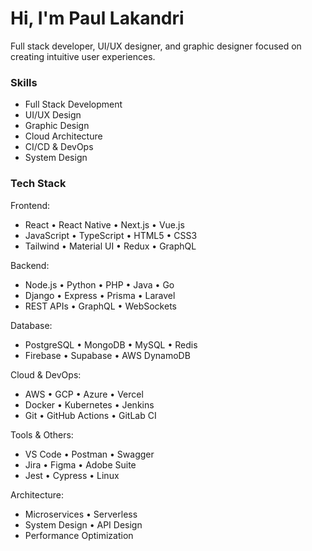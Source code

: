 # Hi, I'm Paul Lakandri
Full stack developer, UI/UX designer, and graphic designer focused on creating intuitive user experiences.

### Skills
- Full Stack Development
- UI/UX Design
- Graphic Design
- Cloud Architecture
- CI/CD & DevOps
- System Design

### Tech Stack
Frontend:
- React • React Native • Next.js • Vue.js
- JavaScript • TypeScript • HTML5 • CSS3
- Tailwind • Material UI • Redux • GraphQL

Backend:
- Node.js • Python • PHP • Java • Go
- Django • Express • Prisma • Laravel
- REST APIs • GraphQL • WebSockets

Database:
- PostgreSQL • MongoDB • MySQL • Redis
- Firebase • Supabase • AWS DynamoDB

Cloud & DevOps:
- AWS • GCP • Azure • Vercel
- Docker • Kubernetes • Jenkins
- Git • GitHub Actions • GitLab CI

Tools & Others:
- VS Code • Postman • Swagger
- Jira • Figma • Adobe Suite
- Jest • Cypress • Linux

Architecture:
- Microservices • Serverless
- System Design • API Design
- Performance Optimization
